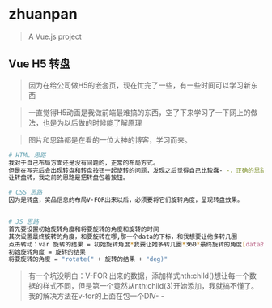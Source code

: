 # zhuanpan

> A Vue.js project

## Vue H5 转盘

> 因为在给公司做H5的嵌套页，现在忙完了一些，有一些时间可以学习新东西

> 一直觉得H5动画是我做前端最难搞的东西，空了下来学习了一下网上的做法，也是为以后做的时候能了解原理

> 图片和思路都是在看的一位大神的博客，学习而来。

``` bash
# HTML 思路
我对于自己布局方面还是没有问题的，正常的布局方式。
但是在写完后会出现转盘和转盘按钮一起旋转的问题，发现之后觉得自己比较蠢- -，正确的思路应该是一个BOX包着一个转盘，加按钮。
让转盘转，我之前的思路是把转盘包着按钮。

# CSS 思路
因为是转盘，奖品信息的布局V-FOR出来以后，必须要将它们旋转角度，呈现转盘效果。


# JS 思路
首先要设置初始旋转角度和将要旋转的角度和旋转的时间
其次设置最终旋转的角度，和要旋转在哪,那一个data的下标，和我想要让他多转几圈
点击转动：var 旋转的结果 = 初始旋转角度*我要让她多转几圈*360*最终旋转的角度[data的下标] - 初始旋转角度 * 360;
初始旋转角度 = 旋转的结果
将要旋转的角度 = "rotate(" + 旋转的结果 + "deg)"

```
> 有一个坑没明白：V-FOR 出来的数据，添加样式nth:child()想让每一个数据的样式不同，但是第一个竟然从nth:child(3)开始添加，我就搞不懂了。我的解决方法在v-for的上面在包一个DIV- -

